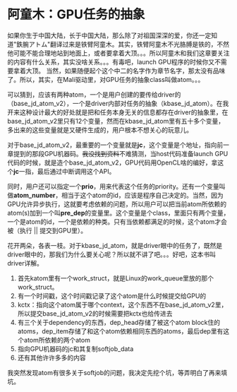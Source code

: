 # 阿童木：GPU任务的抽象

如果你生于中国大陆，长于中国大陆，那么除了对祖国深深的爱，你还一定知道"鉄腕アトム"翻译过来是铁臂阿童木。其实，铁臂阿童木不光胳膊是铁的，不然他可能不能合理地站到地面上，或者要拿着大顶。。。所以阿童木和我们这章要关注的内容有什么关系，其实没啥关系。。。有毒吧，launch GPU程序的时候你又不需要拿着大顶。 当然，如果随便起个这个中二的名字作为章节名字，那太没有品味了。所以，其实，在Mali驱动里，对GPU任务的抽象class叫做atom。。。

可以猜到，应该有两种atom，一个是用户创建的要传给driver的（base\_jd\_atom\_v2），一个是driver内部对任务的抽象（kbase\_jd\_atom）。在我开来这种设计最大的好处就是把和任务本身无关的信息都存在driver的抽象里，在base\_jd\_atom\_v2里只有12个变量，然而在kbase\_jd\_atom里有五十多个变量，多出来的这些变量就是又硬件生成的，用户根本不想关心的玩意儿。

对于base\_jd\_atom\_v2，最重要的一个变量就是**jc**，这个变量是个地址，指向前一章提到的那段GPU机器码。~~我没找到资料~~不难猜测，当host代码准备launch GPU代码的时候，就是造个base\_jd\_atom\_v2，GPU代码用OpenCL啥的编好，拿这个**jc**一指，最后通过中断调用这个API。

同时，用户还可以指定一个**prio**，用来代表这个任务的priority。还有一个变量叫做**atom\_number**，相当于这个atom的id，应该是程序自己决定的。当然，因为GPU允许异步执行，这就要考虑依赖的问题，所以用户可以把当前atom所依赖的atom\(s\)加到一个叫**pre\_dep**的变量里。这个变量是个class，里面只有两个变量，一个是atom的id，一个是依赖的种类。只有当依赖都满足的时候，这个atom才会被（执行 \|\| 提交到GPU里）。

花开两朵，各表一枝。对于kbase\_jd\_atom，就是driver眼中的任务了，既然是driver眼中的，那我们为什么要关心呢？所以就不讲了吧。。。好吧，这本书叫driver详解。

1. 首先katom里有一个work\_struct，就是Linux的work\_queue里放的那个work\_struct。
2. 有一个时间戳，这个时间戳记录了这个atom是什么时候提交给GPU的
3. kctx：指向这个atom属于哪个context，这个东西不在base\_jd\_atom\_v2里，所以提交base\_jd\_atom\_v2的时候需要把kctx也给传进去
4. 有三个关于dependency的东西，dep\_head存储了被这个atom block住的atoms，dep\_item存储了和这个atom依赖相同东西的atoms，最后dep里有这个atom所依赖的两个atom
5. 指向GPU机器码的jc和其复制softjob\_data
6. 还有其他许许多多的内容

我突然发现atom有很多关于softjob的问题，我决定先挖个坑，等弄明白了再来填坑。

